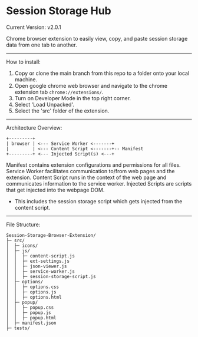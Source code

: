# Session Storage Hub

Current Version: v2.0.1

Chrome browser extension to easily view, copy, and paste session storage data from one tab to another.

---

How to install:

1. Copy or clone the main branch from this repo to a folder onto your local machine.
2. Open google chrome web browser and navigate to the chrome extension tab `chrome://extensions/`.
3. Turn on Developer Mode in the top right corner.
4. Select 'Load Unpacked'.
5. Select the 'src' folder of the extension.

---

Architecture Overview:

```
+---------+
| browser | <--- Service Worker <-------+
|         | <--- Content Script <-------+-- Manifest
+---------+ <--- Injected Script(s) <---+
```

Manifest contains extension configurations and permissions for all files.
Service Worker facilitates communication to/from web pages and the extension.
Content Script runs in the context of the web page and communicates information to the service worker.
Injected Scripts are scripts that get injected into the webpage DOM.

- This includes the session storage script which gets injected from the content script.

---

File Structure:

```
Session-Storage-Browser-Extension/
├─ src/
│  ├─ icons/
│  ├─ js/
│  │  ├─ content-script.js
│  │  ├─ ext-settings.js
│  │  ├─ json-viewer.js
│  │  ├─ service-worker.js
│  │  ├─ session-storage-script.js
│  ├─ options/
│  │  ├─ options.css
│  │  ├─ options.js
│  │  ├─ options.html
│  ├─ popup/
│  │  ├─ popup.css
│  │  ├─ popup.js
│  │  ├─ popup.html
│  ├─ manifest.json
├─ tests/
```
